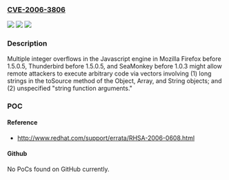### [CVE-2006-3806](https://cve.mitre.org/cgi-bin/cvename.cgi?name=CVE-2006-3806)
![](https://img.shields.io/static/v1?label=Product&message=n%2Fa&color=blue)
![](https://img.shields.io/static/v1?label=Version&message=n%2Fa&color=blue)
![](https://img.shields.io/static/v1?label=Vulnerability&message=n%2Fa&color=brighgreen)

### Description

Multiple integer overflows in the Javascript engine in Mozilla Firefox before 1.5.0.5, Thunderbird before 1.5.0.5, and SeaMonkey before 1.0.3 might allow remote attackers to execute arbitrary code via vectors involving (1) long strings in the toSource method of the Object, Array, and String objects; and (2) unspecified "string function arguments."

### POC

#### Reference
- http://www.redhat.com/support/errata/RHSA-2006-0608.html

#### Github
No PoCs found on GitHub currently.

